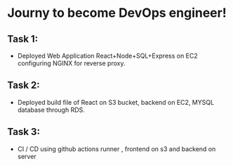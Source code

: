 # Journy to become DevOps engineer!
## Task 1:
- Deployed Web Application React+Node+SQL+Express on EC2 configuring NGINX for reverse proxy.

## Task 2:
- Deployed build file of React on S3 bucket, backend on EC2, MYSQL database through RDS.

## Task 3:
- CI / CD using github actions runner , frontend on s3 and backend on server

